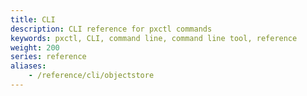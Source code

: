 ```yaml
---
title: CLI
description: CLI reference for pxctl commands
keywords: pxctl, CLI, command line, command line tool, reference
weight: 200
series: reference
aliases: 
    - /reference/cli/objectstore
---
```

